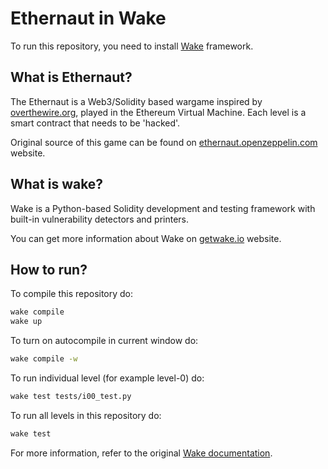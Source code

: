 # Ethernaut in Wake

To run this repository, you need to install [Wake](https://ackeeblockchain.com/wake/docs/latest/installation/) framework.

## What is Ethernaut?

The Ethernaut is a Web3/Solidity based wargame inspired by [overthewire.org](https://overthewire.org/wargames/), played in the Ethereum Virtual Machine. Each level is a smart contract that needs to be 'hacked'.

Original source of this game can be found on [ethernaut.openzeppelin.com](https://ethernaut.openzeppelin.com) website.

## What is wake?

Wake is a Python-based Solidity development and testing framework with built-in vulnerability detectors and printers.

You can get more information about Wake on [getwake.io](https://getwake.io/) website.

## How to run?

To compile this repository do:
```bash
wake compile
wake up
```

To turn on autocompile in current window do:
```bash
wake compile -w
```

To run individual level (for example level-0) do:

```bash
wake test tests/i00_test.py
```

To run all levels in this repository do:

```bash
wake test
```

For more information, refer to the original [Wake documentation](https://ackeeblockchain.com/wake/docs/latest/testing-framework/overview/).
